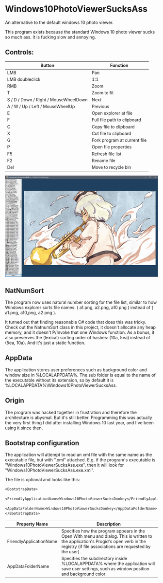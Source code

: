 # Windows10PhotoViewerSucksAss
An alternative to the default windows 10 photo viewer.

This program exists because the standard Windows 10 photo viewer sucks so much ass. It is fucking slow and annoying.

## Controls:

| Button | Function |
|------|-----|
| LMB | Pan |
| LMB doubleclick | 1:1 |
| RMB | Zoom |
| T | Zoom to fit |
| S / D / Down / Right / MouseWheelDown | Next |
| A / W / Up / Left / MouseWheelUp | Previous |
| E | Open explorer at file |
| F | Full file path to clipboard |
| C | Copy file to clipboard |
| X | Cut file to clipboard |
| G | Fork program at current file |
| P | Open file properties |
| F5 | Refresh file list |
| F2 | Rename file |
| Del | Move to recycle bin |


![screenshot](img/screenshot.png)

## NatNumSort

The program now uses natural number sorting for the file list, similar to how Windows explorer sorts file names: ( a1.png, a2.png, a10.png ) instead of ( a1.png, a10,png, a2.png ).

It turned out that finding reasonable C# code that does this was tricky. Check out the NatnumSort class in this project, it doesn't allocate any heap memory, and it doesn't P/Invoke that one Windows function. As a bonus, it also preserves the (lexical) sorting order of hashes: (10a, 5ea) instead of (5ea, 10a). And it's just a static function.

## AppData

The application stores user preferences such as background color and window size in %LOCALAPPDATA%. The sub folder is equal to the name of the executable without its extension, so by default it is %LOCALAPPDATA%\Windows10PhotoViewerSucksAss.

## Origin

The program was hacked together in frustration and therefore the architecture is abysmal. But it's still better. Programming this was actually the very first thing I did after installing Windows 10 last year, and I've been using it since then.

## Bootstrap configuration

The application will attempt to read an xml file with the same name as the executable file, but with ".xml" attached. E.g. if the program's executable is "Windows10PhotoViewerSucksAss.exe", then it will look for "Windows10PhotoViewerSucksAss.exe.xml".

The file is optional and looks like this:

```
<BootstrapData>
  <FriendlyApplicationName>Windows10PhotoViewerSucksDonkey</FriendlyApplicationName>
  <AppDataFolderName>Windows10PhotoViewerSucksDonkey</AppDataFolderName>
</BootstrapData>
```

| Property Name | Description |
|---------------|-------------|
| FriendlyApplicationName | Specifies how the program appears in the Open With menu and dialog. This is written to the application's Progid's open verb in the registry (if file associations are requested by the user). |
| AppDataFolderName | Specifies the subdirectory inside %LOCALAPPDATA% where the application will save user settings, such as window position and background color. |
